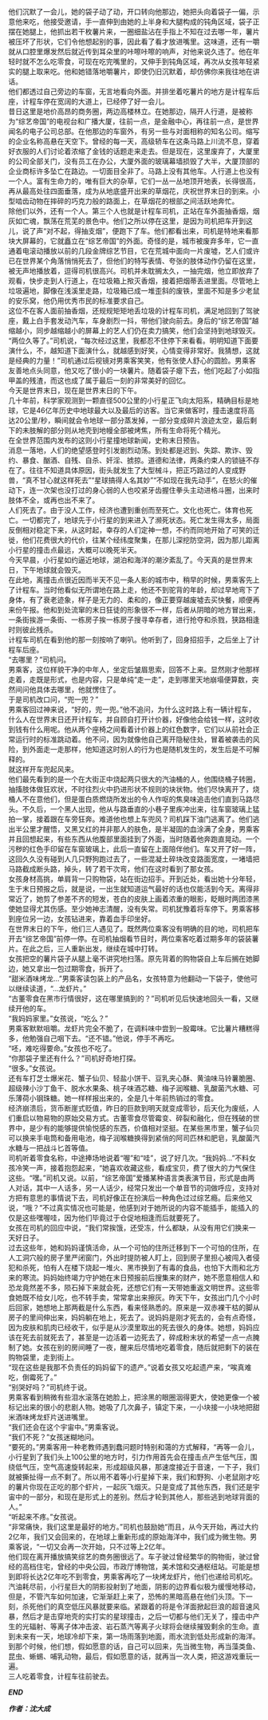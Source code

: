 他们沉默了一会儿，她的袋子动了动，开口转向他那边，她把头向着袋子一偏，示意他来吃，他接受邀请，手一直伸到由她的上半身和大腿构成的钝角区域，袋子正摆在她腿上，他抓出若干枚薯片来，一圈细盐沾在手指上不知在过去哪一年，薯片被压坏了形状，它们令他想起别的事，因此看了看才放进嘴里。这味道，还有一嚼就从口腔里爆发然后就近传到耳朵里的咔嚓咔嚓的响声，对他来说久违了。他在年轻时就不怎么吃零食，可现在吃完嘴里的，又伸手到钝角区域，再次从女孩年轻紧实的腿上取来吃。他和她错落地嚼薯片，即使仍旧沉默着，却仿佛你来我往地在讲话。  
他们都透过自己旁边的车窗，无言地看向外面。并排坐着吃薯片的地方是计程车后座，计程车停在宽阔的大道上，已经停了好一会儿。  
昔日这里是地价高昂的商务圈，两边高楼林立。在她那边，隔开人行道，是被称为“综艺帝国”的电视台和广播大厦，往前一点，是金融中心，再往前一点，是世界闻名的电子公司总部。在他那边的车窗外，有另一些与对面相称的知名公司。缩写的企业名称高悬在天空下。曾经的每一天，高级轿车在这条马路上川流不息，穿着好衣服的人们讨论着浓缩了金钱的话题走来走去。但是现在，这里废弃了，大厦里的公司全部关门，没有员工在办公，大厦外面的玻璃幕墙损毁了大半，大厦顶部的企业商标许多坠亡在路边。一切面目全非了。马路上没有其他车。人行道上也没有一个人。富有生命力的，唯有巨大的杂草，它们一丛一丛地顶开地表，长得很高，再从最高处往四面垂落，成为从地底盛开出来的草烟花，庆祝世界末日的到来。小型啮齿动物在摔碎的巧克力般的路面上，在草烟花的根部之间活跃地奔忙。  
除他们以外，还有一个人。第三个人也就是计程车司机，正站在车外面抽香烟，烟灰如亡魂，飘荡在荒芜的景色中。他们之所以停在这里，是因为司机把车开到这儿，说了声“对不起，得抽支烟”，便跑下了车。他们都看出来，司机是特地来看那块大屏幕的，它就矗立在“综艺帝国”的外面。奇怪的是，城市被废弃多年，它一直通着电滚动播放以前的几段金牌综艺节目，它在荒城中面向一片废墟，艺人们或许已在世界某个角落悄悄死去了，但他们的特写表情、夸张的肢体动作仍留在这里，被无声地播放着，逗得司机很高兴。司机并未耽搁太久，一抽完烟，他立即放弃了观看，快步走到人行道上，在垃圾箱上揿灭香烟，接着把烟蒂丢进里面。尽管地上垃圾遍地，脚像在浅溪里走路，垃圾箱已成一堆歪斜的废铁，里面不知是多少老鼠的安乐窝，他仍用优秀市民的标准要求自己。  
这位不在客人面前抽香烟，还规规矩矩地丢垃圾的计程车司机，满足地回到了驾驶座，戴上白手套发动汽车，车身剧烈一抖，带他们驶向前去。身后的“综艺帝国”越缩越小，同步越缩越小的屏幕上的艺人们仍在卖力搞笑，他们会坚持到地球毁灭。  
“两位久等了。”司机说，“每次经过这里，我都忍不住停下来看看。明明知道下面要演什么，不，越知道下面演什么，就越感到好笑，心情变得非常好。我猜想，这就是经典的力量！”司机通过后视镜对男乘客笑笑，他有张使人舒心的圆脸。男乘客友善地点头同意，他又吃了很小的一块薯片。随着袋子瘪下去，他们吃起了小如指甲盖的残渣，而这也成了属于最后一刻的非常美好的回忆。  
今天是世界末日，现在是世界末日的下午。  
几十年前，科学家观测到一颗直径500公里的小行星正飞向太阳系，精确目标是地球，它是46亿年历史中地球最大以及最后的访客。当它来做客时，撞击速度将高达20公里/秒，瞬间就会令地球一部分蒸发掉，一部分变成碎片浪迹太空，最后剩下的未肢解的部分则从地壳到地幔全部被烤焦，所有生命将死个精光。  
在全世界范围内发布的这则小行星撞地球新闻，史称末日预告。  
消息一落地，人们的绝望感登时引发剧烈动荡。到处都是迟到、失踪、欺诈、毁约、暴食、酗酒、自残、自杀、奸淫、掳掠。道德和法律，两条约束人的锁链不存在了。往往不知道具体原因，街头就发生了大型械斗，把正巧路过的人变成野兽，“真不甘心就这样死去”“星球搞得人名其妙”“不如现在我先动手”，在怒火的催动下，连一次架也没打过的身心弱的人也咬紧牙齿握住拳头主动进格斗圈，出来时肢体不全，或再也出不来了。  
人们死去了。由于没人工作，经济也遭到重创而至死亡。文化也死亡。体育也死亡。一切都完了，地球先于小行星的到来进入了濒死状态。死亡发生得太多，局面反倒相对稳定下来，从这时起，幸存的人们定神一想，不约而同地开始了可笑的迁徙，他们花费很大的代价，往某个经纬度聚集，在那儿深挖防空洞，因为那儿距离小行星的撞击点最远，大概可以晚死半天。  
今天早晨，小行星如约逼近地球，湖泊和海洋的潮汐紊乱了。今天真的是世界末日，下午地球就会毁灭。  
在此地，离撞击点很近因而半天不见一条人影的城市中，稍早的时候，男乘客先上了计程车。当时他看似无所谓地在路上走，他还不到驼背的年龄，却过早地弯下了身体，有了衰老迹象，样子是无力的、柔和的，像正要穿越废墟去买快餐，顺便再来份午报。他和到处流窜的末日狂徒的形象很不一样，后者从阴暗的地方冒出来，一条街挨游一条街、一栋房子挨一栋房子搜寻幸存者，进行抢夺和杀戮，狭路相逢时则彼此残杀。  
计程车司机在看到他的那一刻按响了喇叭。他听到了，回身招招手，之后坐上了计程车后座。  
“去哪里？”司机问。  
男乘客，这位样貌干净的中年人，坐定后皱眉思索，回答不上来。显然刚才他那样走着，走既是形式，也是内容，只是单纯“走一走”，走到哪里天地崩塌便算数，突然间问他具体去哪里，他就愣住了。  
于是司机改口问，“兜一兜？”  
男乘客回过神来说，“好的，兜一兜。”他不追问，为什么这时路上有一辆计程车，什么人在世界末日还开计程车，并自顾自打开计价器，好像他会给钱一样，这时收到钱有什么用呢。他从两个座椅之间看着计价器上的红色数字，它们以从前社会正常运行时的标准跳动着。他不问，因为就像他自己离开隐秘住处，冒着被袭击的风险，到外面走一走那样，他知道这时别人的行为也是随机发生的，发生后是不可解释的。  
就这样开车兜起风来。  
他们最先看到的是一个在大街正中烧起两只很大的汽油桶的人，他围绕桶子转圈，抽搐肢体做狂欢状，不时往烈火中扔进形状不规则的块状物。他们尽快离开了，烧桶人不在意他们，但是蛋白质燃烧所发出的令人作呕的焦臭味追击他们直到马路尽头。不久后，一个黑人出现，他从与路垂直的小巷子里疾冲出来，往车窗玻璃上猛拍一掌，接着跟在车旁狂奔。难道他也想上车兜风？司机踩下油门逃离了。他们逃出半公里才醒悟，又黑又红的并非那人的肤色，是半凝固的血涂满了全身，男乘客并且回想起来，有些东西从他腹部里面挂到了外面，当时随着他奔跑直晃动。一个污秽的红色手印留在车窗玻璃上，此后一直留在上面陪伴他们。车又开了好一阵，这回久久没有碰到人几只野狗跑过去了，一些混凝土碎块改变路面宽度，一堵墙把马路截成断头路，掉头，转了若干次弯，他们在这时看到了那女孩。  
女孩身材高挑，单肩背一只购物袋，站在街边招手。开到近处，看出她十分年轻，生于末日预报之后，就是说，一出生就知道运气最好的话也仅能活到今天。离得非常近了，她剪了参差不齐的短发，苍白的皮肤上画着浓重的眼影，眨眼时两团漆黑使她显得尤其伤感。至少她神志清醒，没有失常。司机犹豫着将车停下。男乘客移到座位另一边，女孩钻进来，靠着血手印坐好。  
在世界末日的下午，他们三人遇见了。既然两位乘客没有明确的目的地，司机把车开去“综艺帝国”前停一停。在司机抽烟看节目时，两位乘客吃着过期多年的袋装薯片。在此之后，三人重新出发，继续在城中打转。  
女孩把空的薯片袋子从腿上毫不讲究地扫落。原先背着的购物袋自上车后搁在她脚边，她又拿出一包过期零食，拆开了。  
“甜米酒味烤龙…”男乘客读包装上的产品名，女孩特意为他翻动一下袋子，使他可以继续读道，“…龙虾片。”  
“古董零食在黑市行情很好，这在哪里搞到的？”司机听见后快速地回头一看，又继续开他的车。  
“我妈妈家里。”女孩说，“吃么？”  
男乘客默默咀嚼。龙虾片完全不脆了，在调料味中尝到一股霉味。它比薯片糟糕得多，他勉强自己咽下去。“还不错。”他说，停手不再吃。  
“呸，难吃得要命。”女孩也不吃了。  
“你那袋子里还有什么？”司机好奇地打探。  
“很多。”女孩说。  
还有车打芝士爆米花、蟹子仙贝、轻盐小饼干、豆乳夹心酥、黄油味马铃薯脆圈、超级辣小沙丁鱼干、脱水水果条、桃子味酒芯糖、梅子润喉糖、乳酸菌汽水糖、可乐薄荷小钢珠糖。她一样样报出来的，全是几十年前热销过的零食。  
经济崩溃后，货币断崖式贬值，昨日的巨款到明天就变成零钞，后天化为废纸，人们重启以物易物的原始交易方式。古董零食尽管霉变、碎裂和融化，但在残破的世界中，是少有的能够提供愉悦感的东西，价值相对坚挺。在某些黑市里，蟹子仙贝可以换来手电筒和备用电池，梅子润喉糖换得到紧俏的阿司匹林和肥皂，乳酸菌汽水糖与一把战斗匕首等值。  
司机听着零食名称，中途捧场地说着“喔”和“哇”，说了好几次。“我妈妈…”不料女孩冷笑一声，接着抱怨起来，“她喜欢收藏这些，看成宝贝，费了很大的力气保住这些。“嘿。”司机又说。以前，“综艺帝国”爱播某种语言类表演节目，形式是由两人对话，其中一人话多，另一人话少，经常只发出一个单音节的词做呼应，支持对方把有意思的事情说下去，司机好像正在扮演后一种角色过过综艺瘾。后来他又说，“哦？”不过真实情况也可能是，他感到对于她所说的内容不能插手，能插入的仅是这些嘿喔哇，因为他们毕竟过于仓促地相逢而后就要死了。  
女孩在司机的回应中说，“我们常挨饿，还受冻，什么都缺，从没有用它们换来一天好日子。  
过去这些年，她和妈妈谨慎活命，从一个可怕的住所迁移到下一个可怕的住所，在人工洞穴般的房子里严闭窗门，外出时提防被人盯上，回到房子里担心被闯入者侵犯和杀死，怕有人在楼下烧起一堆火、黑市换到了有毒的食品，也怕下大雨和北方来的寒流。妈妈始终竭力守护她在末日预报前后搜集来的财产，她不愿意相信人和恐龙竟然差不多，陨石掉下来就会死，还想它们有一天带她重返文明世界。这些零食她既不给女儿吃，也不转手卖，常常拿出来擦灰。昨天下午，女孩出门几个小时后回家，她想地上那两截是什么东西，看来怪熟悉的。原来是一双赤裸干枯的脚从房子的里间伸出来，妈妈躺在地上，死去了。说妈妈是刚才死去的，会有点奇怪，因为皮肤和肌肉已经收干，似乎是从沙漠里取出的死去很久的身体。她想，妈妈应该在死去前就死去了，甚至是一边活着一边死去了，碎成粉末状的希望一点一点腌制了她。女孩在别的房间睡了一夜，醒来后尽情地吃着零食，随后就把剩下的装在购物袋里，走到街上。  
“现在这些是我那不负责任的妈妈留下的遗产。”说着女孩又吃起遗产来，“唉真难吃，倒霉死了。”  
“别哭好吗？”司机终于说。  
男乘客看到稍微有些泪水滚落在她脸上，把涂黑的眼圈洇得更大，使她更像一个被标记出来的很小的悲剧人物。她吸了几次鼻子，镇定下来，一小块接一小块地把甜米酒味烤龙虾片送进嘴里。  
“我们还会在这个宇宙中。”男乘客说。  
“我们不死？”女孩迷糊地问。  
“要死的。”男乘客用一种老教师遇到蠢问题时特别和蔼的方式解释，“再等一会儿，小行星到了我们头上100公里的地方时，引力作用首先会在撞击点产生低气压，围绕低气压，空气高速旋转起来，形成超级风暴，那速度接近于音速，一下子，我们就被撕扯得一点不剩了。所以用不着等小行星掉下来，我们和野狗、小老鼠刚才吃的薯片你现在正吃的那个虾片，一起灰飞烟灭。只是变成了其他东西，我们还是宇宙中的一部分，和现在是形式上的差别。然后才轮到其他人，那些逃到地球背面的人。”  
“听起来不疼。”女孩说。  
“非常痛快，我们这里是最好的地方。”司机也鼓励她“而且，从今天开始，再过大约2亿年，我们又会回来的，在地球上重新形成的原始海洋中，我们成为微生物。男乘客说，“一切又会再一次开始，只不过等上2亿年。  
他们现在离开播放搞笑综艺的商务圈很远了。车子驶过曾经繁华的购物街，驶过曾经的高档住宅，曾经的中央公园，市政厅博物馆，美术馆和交通枢纽站。可能是想到即将长达2亿年吃不到零食，男乘客再吃了一块烤龙虾片，他们也递给司机吃。  
汽油耗尽前，小行星巨大的阴影投射到了地面，阴影的边界看似极为缓慢地移动，但是，不管汽车如何加速，它渐渐赶上来了，恐怖的黑暗高悬在他们头顶。下一刻，杀死他们的真空低压风暴就要来临。紧跟着的将是令洋面掀起巨浪的超音速风暴，然后才是击穿地壳的实打实的星球撞击，之后一切都与他们无关了，撞击中产生的光辐射、等离子体冲击波、岩石蒸汽等离子火球将会继续摧毁剩余的生命。直到未来有一天，地球冷却下来，第一场雨落到地面，雨水流到低处形成新的海洋。到那个时候，他们想，假如愿意的话，自己可以回来，先当微生物，再当藻类鱼、昆虫、蜥蜴、哺乳动物，最后，假如愿意的话，就再当一次人类，把这游戏重玩一遍。  
三人吃着零食，计程车往前驶去。

**_END_**

**_作者：沈大成_**